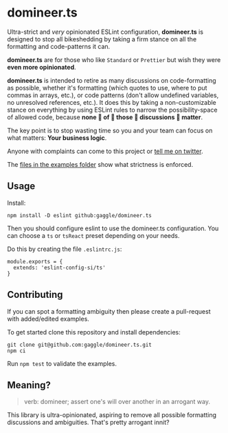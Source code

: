# domineer.ts

Ultra-strict and *very* opinionated ESLint configuration,
**domineer.ts** is designed to stop all bikeshedding 
by taking a firm stance on all the formatting and code-patterns it can.

**domineer.ts** are for those who like `Standard` or `Prettier` 
but wish they were **even more opinionated**.

**domineer.ts** is intended to retire as many discussions on code-formatting as possible,
whether it's formatting (which quotes to use, where to put commas in arrays, etc.),
or code patterns (don't allow undefined variables, no unresolved references, etc.).
It does this by taking a non-customizable stance on everything
by using ESLint rules to narrow the possibility-space of allowed code,
because **none 👏 of 👏 those 👏 discussions 👏 matter**.

The key point is to stop wasting time 
so you and your team can focus on what matters: **Your business logic**.

Anyone with complaints can come to this project or [tell me on twitter](https://twitter.com/jonlauridsen). 

The [files in the examples folder](./examples) show what strictness is enforced. 

## Usage

Install:
```shell
npm install -D eslint github:gaggle/domineer.ts
```

Then you should configure eslint to use the domineer.ts configuration. 
You can choose a `ts` or `tsReact` preset depending on your needs.

Do this by creating the file `.eslintrc.js`:
```
module.exports = {
  extends: 'eslint-config-si/ts'
}
```

## Contributing

If you can spot a formatting ambiguity 
then please create a pull-request with added/edited examples.

To get started clone this repository and install dependencies:

```shell
git clone git@github.com:gaggle/domineer.ts.git
npm ci
```

Run `npm test` to validate the examples.

## Meaning?

> verb: domineer;
> assert one's will over another in an arrogant way.

This library is ultra-opinionated,
aspiring to remove all possible formatting discussions and ambiguities. 
That's pretty arrogant innit?
